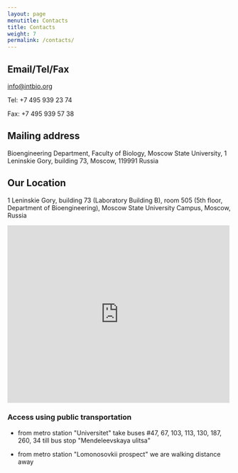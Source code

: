 ```yaml
---
layout: page
menutitle: Contacts
title: Contacts
weight: 7
permalink: /contacts/
---
```


## Email/Tel/Fax

[info@intbio.org](mailto:info@intbio.org)

Tel: +7 495 939 23 74

Fax: +7 495 939 57 38

## Mailing address
 Bioengineering Department, Faculty of Biology, Moscow State University,
 1 Leninskie Gory, building 73, Moscow, 119991 Russia

## Our Location
1 Leninskie Gory, building 73 (Laboratory Building B), room 505 (5th floor, Department of Bioengineering),
Moscow State University Campus, Moscow, Russia

<iframe src="https://www.google.com/maps/embed?pb=!1m14!1m8!1m3!1d4496.1592142626805!2d37.519236!3d55.704988!3m2!1i1024!2i768!4f13.1!3m3!1m2!1s0x0%3A0x0!2zNTXCsDQyJzE3LjEiTiAzN8KwMzEnMDkuMCJF!5e0!3m2!1sen!2sus!4v1508304785705" width="500" height="400" frameborder="0" style="border:0" allowfullscreen></iframe>

### Access using public transportation
- from metro station "Universitet" take buses #47, 67, 103, 113, 130, 187, 260, 34 till bus stop "Mendeleevskaya ulitsa"

- from metro station "Lomonosovkii prospect" we are walking distance away


